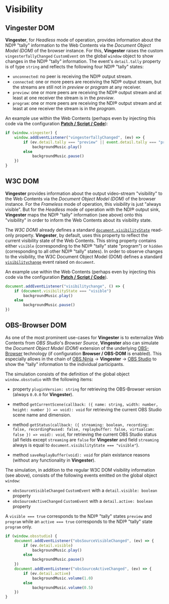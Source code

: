 
Visibility
==========

Vingester DOM
-------------

**Vingester**, for *Headless* mode of operation, provides information
about the NDI&reg; "tally" information to the Web Contents via the
*Document Object Model (DOM)* of the browser instance. For this,
**Vingester** raises the custom `vingesterTallyChanged` `CustomEvent`
on the global `window` object to show changes in the NDI&reg; "tally"
information. The event's `detail.tally` property is of type `string` and
reflects the following four NDI&reg; "tally" states:

- `unconnected`: no peer is receiving the NDI&reg; output stream.
- `connected`: one or more peers are receiving the NDI&reg; output stream,
   but the streams are still not in *preview* or *program* at any receiver.
- `preview`: one or more peers are receiving the NDI&reg; output stream and
   at least at one receiver the stream is in the *preview*.
- `program`: one or more peers are receiving the NDI&reg; output stream and
   at least at one receiver the stream is in the *program*.

An example use within the Web Contents (perhaps even by
injecting this code via the configuration [**Patch / Script /
Code**](configuration#Patch)):

```js
if (window.vingester) {
    window.addEventListener("vingesterTallyChanged", (ev) => {
        if (ev.detail.tally === "preview" || event.detail.tally === "program")
            backgroundMusic.play()
        else
            backgroundMusic.pause()
    })
}
```

W3C DOM
-------

**Vingester** provides information about the output video-stream
"visibility" to the Web Contents via the *Document Object Model (DOM)*
of the browser instance. For the *Frameless* mode of operation, this
*visibility* is just "always visible". But for the *Headless* mode of
operation with the NDI&reg; output sink, **Vingester** maps the NDI&reg;
"tally" information (see above) onto this "visibility" in order to inform the Web
Contents about its visibility state.

The *W3C DOM)* already defines a standard
[`document.visibilityState`](https://developer.mozilla.org/en-US/docs/Web/API/Document/visibilityState)
read-only property. **Vingester**, by default, uses this property to
reflect the current visibility state of the Web Contents. This string
property contains either `visible` (corresponding to the NDI&reg; "tally" state
"program") or `hidden` (corresponding to all other NDI&reg; "tally" states).
In order to observe changes to the visibility, the
W3C Document Object Model (DOM) defines a standard
[`visibilitychange`](https://developer.mozilla.org/en-US/docs/Web/API/Document/visibilitychange_event)
event raised on `document`.

An example use within the Web Contents (perhaps even by
injecting this code via the configuration [**Patch / Script /
Code**](configuration#Patch)).

```js
document.addEventListener("visibilitychange", () => {
    if (document.visibilityState === "visible")
        backgroundMusic.play()
    else
        backgroundMusic.pause()
})
```

OBS-Browser DOM
---------------

As one of the most prominent use-cases for **Vingester** is to
externalize Web Contents from *OBS Studio*'s *Browser Source*,
**Vingester** also can simulate the *Document Object Model (DOM)*
extension of the underlying [OBS-Browser](https://github.com/obsproject/obs-browser)
technology (if configuration **Browser / OBS-DOM** is enabled).
This especially allows in the chain of [OBS.Ninja](https://obs.ninja) &rarr; **Vingester** &rarr;
[OBS Studio](https://obsproject.com) to show the "tally" information to the individual participants.

The simulation consists of the definition of the global object
`window.obsstudio` with the following items:

- property `pluginVersion: string` for retrieving the OBS-Browser version (always `0.0.0` for **Vingester**).

- method `getCurrentScene(callback: ({ name: string, width: number, height: number }) => void): void`
  for retrieving the current OBS Studio scene name and dimension.

- method `getStatus(callback: ({ streaming: boolean, recording: false, recordingPaused: false, replaybuffer: false, virtualcam: false }) => void): void`,
  for retrieving the current OBS Studio status (all fields except `streaming` are `false` for **Vingester** and
  field `streaming` always is equal to `document.visibilityState === "visible"`).

- method `saveReplayBuffer(void): void` for
  plain existance reasons (without any functionality in **Vingester**).

The simulation, in addition to the regular W3C DOM visibility information (see above),
consists of the following events emitted on the global object `window`:

- `obsSourceVisibleChanged` `CustomEvent` with a `detail.visible: boolean` property
- `obsSourceActiveChanged` `CustomEvent` with a `detail.active: boolean` property 

A `visible === true` corresponds to the NDI&reg; "tally" states
`preview` and `program` while an `active === true` corresponds to the
NDI&reg; "tally" state `program` only.

```js
if (window.obsstudio) {
    document.addEventListener("obsSourceVisibleChanged", (ev) => {
        if (ev.detail.visible)
            backgroundMusic.play()
        else
            backgroundMusic.pause()
    })
    document.addEventListener("obsSourceActiveChanged", (ev) => {
        if (ev.detail.active)
            backgroundMusic.volume(1.0)
        else
            backgroundMusic.volume(0.5)
    })
}
```

